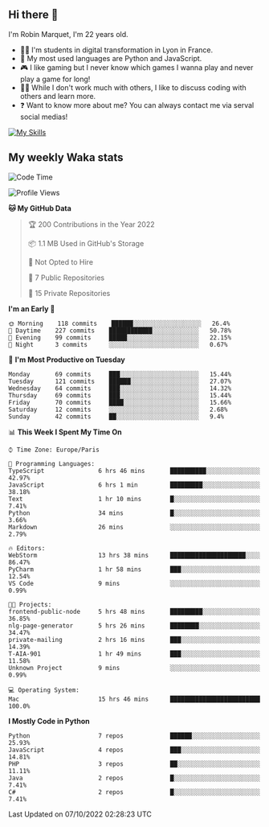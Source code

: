 ## Hi there 👋

I'm Robin Marquet, I'm 22 years old.

- 👨‍💻 I'm students in digital transformation in Lyon in France.
- 🌱 My most used languages are Python and JavaScript.
- 🎮 I like gaming but I never know which games I wanna play and never play a game for long!
- 👯‍♀️ While I don't work much with others, I like to discuss coding with others and learn more.
- ❓ Want to know more about me? You can always contact me via serval social medias!

[![My Skills](https://skillicons.dev/icons?i=js,html,css,docker,express,figma,firebase,graphql,mongodb,mysql,nodejs,py,react,ts,vue)](https://skillicons.dev)

## My weekly Waka stats

<!--START_SECTION:waka-->
![Code Time](http://img.shields.io/badge/Code%20Time-2%2C272%20hrs%2059%20mins-blue)

![Profile Views](http://img.shields.io/badge/Profile%20Views-0-blue)

**🐱 My GitHub Data** 

> 🏆 200 Contributions in the Year 2022
 > 
> 📦 1.1 MB Used in GitHub's Storage 
 > 
> 🚫 Not Opted to Hire
 > 
> 📜 7 Public Repositories 
 > 
> 🔑 15 Private Repositories  
 > 
**I'm an Early 🐤** 

```text
🌞 Morning    118 commits    ██████░░░░░░░░░░░░░░░░░░░   26.4% 
🌆 Daytime    227 commits    ████████████░░░░░░░░░░░░░   50.78% 
🌃 Evening    99 commits     █████░░░░░░░░░░░░░░░░░░░░   22.15% 
🌙 Night      3 commits      ░░░░░░░░░░░░░░░░░░░░░░░░░   0.67%

```
📅 **I'm Most Productive on Tuesday** 

```text
Monday       69 commits     ███░░░░░░░░░░░░░░░░░░░░░░   15.44% 
Tuesday      121 commits    ██████░░░░░░░░░░░░░░░░░░░   27.07% 
Wednesday    64 commits     ███░░░░░░░░░░░░░░░░░░░░░░   14.32% 
Thursday     69 commits     ███░░░░░░░░░░░░░░░░░░░░░░   15.44% 
Friday       70 commits     ████░░░░░░░░░░░░░░░░░░░░░   15.66% 
Saturday     12 commits     ░░░░░░░░░░░░░░░░░░░░░░░░░   2.68% 
Sunday       42 commits     ██░░░░░░░░░░░░░░░░░░░░░░░   9.4%

```


📊 **This Week I Spent My Time On** 

```text
⌚︎ Time Zone: Europe/Paris

💬 Programming Languages: 
TypeScript               6 hrs 46 mins       ██████████░░░░░░░░░░░░░░░   42.97% 
JavaScript               6 hrs 1 min         █████████░░░░░░░░░░░░░░░░   38.18% 
Text                     1 hr 10 mins        █░░░░░░░░░░░░░░░░░░░░░░░░   7.41% 
Python                   34 mins             █░░░░░░░░░░░░░░░░░░░░░░░░   3.66% 
Markdown                 26 mins             ░░░░░░░░░░░░░░░░░░░░░░░░░   2.79%

🔥 Editors: 
WebStorm                 13 hrs 38 mins      █████████████████████░░░░   86.47% 
PyCharm                  1 hr 58 mins        ███░░░░░░░░░░░░░░░░░░░░░░   12.54% 
VS Code                  9 mins              ░░░░░░░░░░░░░░░░░░░░░░░░░   0.99%

🐱‍💻 Projects: 
frontend-public-node     5 hrs 48 mins       █████████░░░░░░░░░░░░░░░░   36.85% 
nlg-page-generator       5 hrs 26 mins       ████████░░░░░░░░░░░░░░░░░   34.47% 
private-mailing          2 hrs 16 mins       ███░░░░░░░░░░░░░░░░░░░░░░   14.39% 
T-AIA-901                1 hr 49 mins        ███░░░░░░░░░░░░░░░░░░░░░░   11.58% 
Unknown Project          9 mins              ░░░░░░░░░░░░░░░░░░░░░░░░░   0.99%

💻 Operating System: 
Mac                      15 hrs 46 mins      █████████████████████████   100.0%

```

**I Mostly Code in Python** 

```text
Python                   7 repos             ██████░░░░░░░░░░░░░░░░░░░   25.93% 
JavaScript               4 repos             ███░░░░░░░░░░░░░░░░░░░░░░   14.81% 
PHP                      3 repos             ██░░░░░░░░░░░░░░░░░░░░░░░   11.11% 
Java                     2 repos             █░░░░░░░░░░░░░░░░░░░░░░░░   7.41% 
C#                       2 repos             █░░░░░░░░░░░░░░░░░░░░░░░░   7.41%

```



 Last Updated on 07/10/2022 02:28:23 UTC
<!--END_SECTION:waka-->
